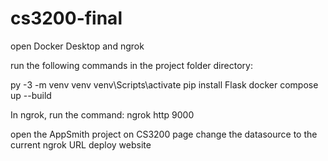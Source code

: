 # cs3200-final

open Docker Desktop and ngrok

run the following commands in the project folder directory:

py -3 -m venv venv
venv\Scripts\activate
pip install Flask
docker compose up --build

In ngrok, run the command:
ngrok http 9000

open the AppSmith project on CS3200 page
change the datasource to the current ngrok URL
deploy website
